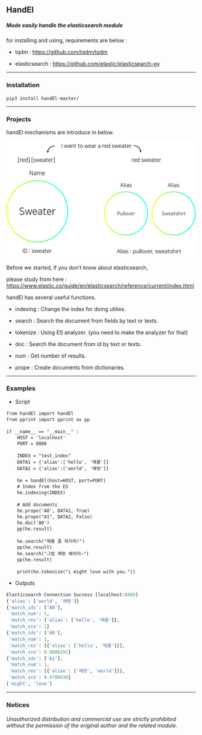 ## HandEl

##### Mode easily handle the elasticsearch module

for installing and using, requirements are below : 

* tqdm : https://github.com/tqdm/tqdm

* elasticsearch : https://github.com/elastic/elasticsearch-py

***

### Installation

```code
pip3 install handEl-master/
```

***

### Projects

handEl mechanisms are introduce in below.

![hd1](./imgs/hd1.png)

Before we started, if you don't know about elasticsearch,

please study from here : https://www.elastic.co/guide/en/elasticsearch/reference/current/index.html

handEl has several useful functions.

* indexing : Change the index for doing utilies.

* search : Search the document from fields by text or texts.

* tokenize : Using ES analyzer. (you need to make the analyzer for that)

* doc : Search the document from id by text or texts.

* num : Get number of results.

* prope : Create documents from dictionaries.

***

### Examples

* Script
```python3
from handEl import handEl
from pprint import pprint as pp

if __name__ == "__main__" :
    HOST = 'localhost'
    PORT = 8080

    INDEX = "test_index"
    DATA1 = {'alias':['hello', '메롱']}
    DATA2 = {'alias':['world', '메렁']}

    he = handEl(host=HOST, port=PORT)
    # Index from the ES
    he.indexing(INDEX)   

    # Add documents
    he.prope('A0', DATA1, True)
    he.prope("A1", DATA2, False)
    he.doc('A0')
    pp(he.result)
    
    he.search("메롱 좀 하지마!")
    pp(he.result)
    he.search("그럼 메렁 해야지~")
    pp(he.result)

    print(he.tokenize("i might love with you."))
```
* Outputs
```python
Elasticsearch Connection Success [localhost:8080]
{'alias': ['world', '메렁']}
{'match_ids': ['A0'],
 'match_num': 1,
 'match_res': {'alias': ['hello', '메롱']},
 'match_sco': 1}
{'match_ids': ['A0'],
 'match_num': 1,
 'match_res': [{'alias': ['hello', '메롱']}],
 'match_sco': 0.9808291}
{'match_ids': ['A1'],
 'match_num': 1,
 'match_res': [{'alias': ['메렁', 'world']}],
 'match_sco': 0.4700036}
['might', 'love']
```

***


### Notices

###### Unauthorized distribution and commercial use are strictly prohibited without the permission of the original author and the related module.